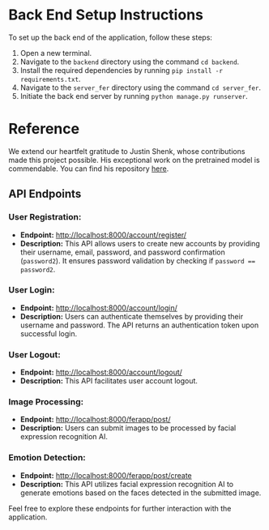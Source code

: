 # Back End Setup Instructions

To set up the back end of the application, follow these steps:

1. Open a new terminal.
2. Navigate to the `backend` directory using the command `cd backend`.
3. Install the required dependencies by running `pip install -r requirements.txt`.
4. Navigate to the `server_fer` directory using the command `cd server_fer`.
5. Initiate the back end server by running `python manage.py runserver`.

# Reference

We extend our heartfelt gratitude to Justin Shenk, whose contributions made this project possible. His exceptional work on the pretrained model is commendable. You can find his repository [here](https://github.com/justinshenk/fer).

## API Endpoints

### User Registration:

- **Endpoint:** [http://localhost:8000/account/register/](http://localhost:8000/account/register/)
- **Description:** This API allows users to create new accounts by providing their username, email, password, and password confirmation (`password2`). It ensures password validation by checking if `password == password2`.

### User Login:

- **Endpoint:** [http://localhost:8000/account/login/](http://localhost:8000/account/login/)
- **Description:** Users can authenticate themselves by providing their username and password. The API returns an authentication token upon successful login.

### User Logout:

- **Endpoint:** [http://localhost:8000/account/logout/](http://localhost:8000/account/logout/)
- **Description:** This API facilitates user account logout.

### Image Processing:

- **Endpoint:** [http://localhost:8000/ferapp/post/](http://localhost:8000/ferapp/post/)
- **Description:** Users can submit images to be processed by facial expression recognition AI.

### Emotion Detection:

- **Endpoint:** [http://localhost:8000/ferapp/post/create](http://localhost:8000/ferapp/post/create)
- **Description:** This API utilizes facial expression recognition AI to generate emotions based on the faces detected in the submitted image.

Feel free to explore these endpoints for further interaction with the application.
